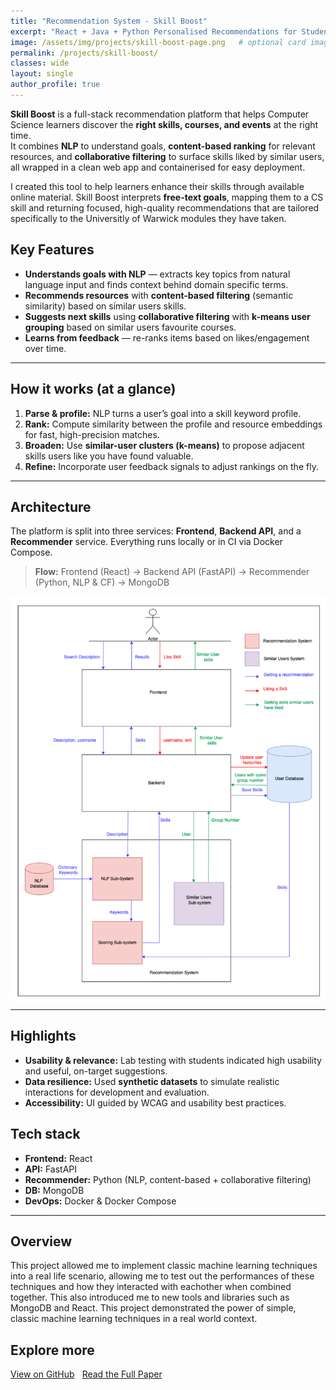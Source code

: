 ```yaml
---
title: "Recommendation System - Skill Boost"
excerpt: "React + Java + Python Personalised Recommendations for Student Skill Growth"
image: /assets/img/projects/skill-boost-page.png   # optional card image
permalink: /projects/skill-boost/
classes: wide
layout: single
author_profile: true
---
```


**Skill Boost** is a full-stack recommendation platform that helps Computer Science learners discover the **right skills, courses, and events** at the right time.  
It combines **NLP** to understand goals, **content-based ranking** for relevant resources, and **collaborative filtering** to surface skills liked by similar users, all wrapped in a clean web app and containerised for easy deployment.  

I created this tool to help learners enhance their skills through available online material. Skill Boost interprets **free-text goals**, mapping them to a CS skill and returning focused, high-quality recommendations that are tailored specifically to the Universitly of Warwick modules they have taken.  

## Key Features
-  **Understands goals with NLP** — extracts key topics from natural language input and finds context behind domain specific terms.  
- **Recommends resources** with **content-based filtering** (semantic similarity) based on similar users skills.   
- **Suggests next skills** using **collaborative filtering** with **k-means user grouping** based on similar users favourite courses.   
- **Learns from feedback** — re-ranks items based on likes/engagement over time.  

---

## How it works (at a glance)
1. **Parse & profile:** NLP turns a user’s goal into a skill keyword profile.  
2. **Rank:** Compute similarity between the profile and resource embeddings for fast, high-precision matches.  
3. **Broaden:** Use **similar-user clusters (k-means)** to propose adjacent skills users like you have found valuable.   
4. **Refine:** Incorporate user feedback signals to adjust rankings on the fly.  

---

## Architecture
The platform is split into three services: **Frontend**, **Backend API**, and a **Recommender** service. Everything runs locally or in CI via Docker Compose.  
> **Flow:** Frontend (React) → Backend API (FastAPI) → Recommender (Python, NLP & CF) → MongoDB  

![System Architecture](/assets/img/projects/skill-boost-arch.png)  


---

## Highlights
- **Usability & relevance:** Lab testing with students indicated high usability and useful, on-target suggestions.   
- **Data resilience:** Used **synthetic datasets** to simulate realistic interactions for development and evaluation.   
- **Accessibility:** UI guided by WCAG and usability best practices.  

## Tech stack
- **Frontend:** React  
- **API:** FastAPI  
- **Recommender:** Python (NLP, content-based + collaborative filtering)  
- **DB:** MongoDB  
- **DevOps:** Docker & Docker Compose  

---
## Overview
This project allowed me to implement classic machine learning techniques into a real life scenario, allowing me to test out the performances of these techniques and how they interacted with eachother when combined together. This also introduced me to new tools and libraries such as MongoDB and React. This project demonstrated the power of simple, classic machine learning techniques in a real world context.

## Explore more
<div style="margin:1rem 0; display:flex; flex-wrap:wrap; gap:.75rem;">
  <a class="btn btn--primary" href="https://github.com/lucyinett/skill-boost" target="_blank" rel="noopener">View on GitHub</a>
  <a class="btn" href="/assets/docs/project.pdf" target="_blank" rel="noopener">Read the Full Paper</a>
</div>
